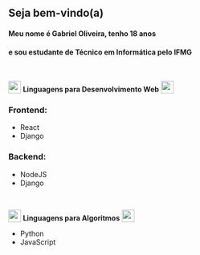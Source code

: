 ## Seja bem-vindo(a)

#### Meu nome é Gabriel Oliveira, tenho 18 anos <br>
#### e sou estudante de Técnico em Informática pelo IFMG
<br>

<img src="https://media.giphy.com/media/ksE9feSa2b4V2GYwY4/giphy.gif" width="25px" style="vertical-align:bottom"> **Linguagens para Desenvolvimento Web** <img src="https://media.giphy.com/media/ksE9feSa2b4V2GYwY4/giphy.gif" width="25px" style="vertical-align:bottom">
### Frontend: <br>
* React 
* Django 

### Backend: <br>
* NodeJS 
* Django 

<br>

<img src="https://media.giphy.com/media/ksE9feSa2b4V2GYwY4/giphy.gif" width="25px" style="vertical-align:bottom"> **Linguagens para Algoritmos** <img src="https://media.giphy.com/media/ksE9feSa2b4V2GYwY4/giphy.gif" width="25px" style="vertical-align:bottom">
* Python 
* JavaScript 